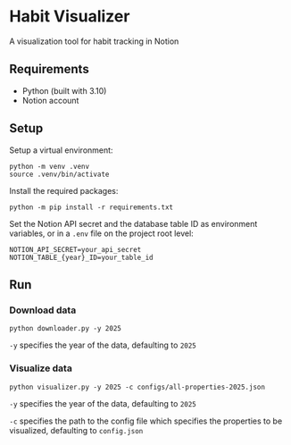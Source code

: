 # Habit Visualizer

A visualization tool for habit tracking in Notion


## Requirements
- Python (built with 3.10)
- Notion account

## Setup
Setup a virtual environment:

```
python -m venv .venv
source .venv/bin/activate
```

Install the required packages:

```
python -m pip install -r requirements.txt
```

Set the Notion API secret and the database table ID as environment variables, or in a `.env` file on the project root level:

```
NOTION_API_SECRET=your_api_secret
NOTION_TABLE_{year}_ID=your_table_id
```

## Run

### Download data
```
python downloader.py -y 2025
```
`-y` specifies the year of the data, defaulting to `2025`

### Visualize data
```
python visualizer.py -y 2025 -c configs/all-properties-2025.json
```
`-y` specifies the year of the data, defaulting to `2025`

`-c` specifies the path to the config file which specifies the properties to be visualized, defaulting to `config.json`
